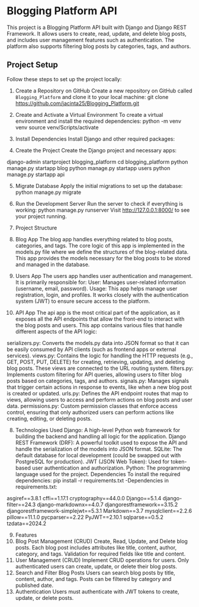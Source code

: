 # Blogging Platform API

This project is a Blogging Platform API built with Django and Django REST Framework. It allows users to create, read, update, and delete blog posts, and includes user management features such as authentication. The platform also supports filtering blog posts by categories, tags, and authors.

## Project Setup

Follow these steps to set up the project locally:

1. Create a Repository on GitHub
Create a new repository on GitHub called `Blogging_Platform` and clone it to your local machine:
git clone https://github.com/jacinta25/Blogging_Platform.git

2. Create and Activate a Virtual Environment
To create a virtual environment and install the required dependencies:
python -m venv venv
source venv/Scripts/activate

3. Install Dependencies
Install Django and other required packages:

4. Create the Project
Create the Django project and necessary apps:

django-admin startproject blogging_platform
cd blogging_platform
python manage.py startapp blog
python manage.py startapp users
python manage.py startapp api

5. Migrate Database
Apply the initial migrations to set up the database:
python manage.py migrate

6. Run the Development Server
Run the server to check if everything is working:
python manage.py runserver
Visit http://127.0.0.1:8000/ to see your project running.

7. Project Structure
1. Blog App
The blog app handles everything related to blog posts, categories, and tags. The core logic of this app is implemented in the models.py file where we define the structures of the blog-related data. This app provides the models necessary for the blog posts to be stored and managed in the database.

2. Users App
The users app handles user authentication and management. It is primarily responsible for:
User: Manages user-related information (username, email, password).
Usage: This app helps manage user registration, login, and profiles. It works closely with the authentication system (JWT) to ensure secure access to the platform.

3. API App
The api app is the most critical part of the application, as it exposes all the API endpoints that allow the front-end to interact with the blog posts and users. This app contains various files that handle different aspects of the API logic:

serializers.py: Converts the models.py data into JSON format so that it can be easily consumed by API clients (such as frontend apps or external services).
views.py: Contains the logic for handling the HTTP requests (e.g., GET, POST, PUT, DELETE) for creating, retrieving, updating, and deleting blog posts. These views are connected to the URL routing system.
filters.py: Implements custom filtering for API queries, allowing users to filter blog posts based on categories, tags, and authors.
signals.py: Manages signals that trigger certain actions in response to events, like when a new blog post is created or updated.
urls.py: Defines the API endpoint routes that map to views, allowing users to access and perform actions on blog posts and user data.
permissions.py: Custom permission classes that enforce access control, ensuring that only authorized users can perform actions like creating, editing, or deleting posts.

8. Technologies Used
Django: A high-level Python web framework for building the backend and handling all logic for the application.
Django REST Framework (DRF): A powerful toolkit used to expose the API and handle the serialization of the models into JSON format.
SQLite: The default database for local development (could be swapped out with PostgreSQL for production).
JWT (JSON Web Token): Used for token-based user authentication and authorization.
Python: The programming language used for the project.
Dependencies
To install the required dependencies:
pip install -r requirements.txt
-Dependencies in requirements.txt:

asgiref==3.8.1
cffi==1.17.1
cryptography==44.0.0
Django==5.1.4
django-filter==24.3
django-markdownx==4.0.7
djangorestframework==3.15.2
djangorestframework-simplejwt==5.3.1
Markdown==3.7
mysqlclient==2.2.6
pillow==11.1.0
pycparser==2.22
PyJWT==2.10.1
sqlparse==0.5.2
tzdata==2024.2


9. Features
1. Blog Post Management (CRUD)
Create, Read, Update, and Delete blog posts.
Each blog post includes attributes like title, content, author, category, and tags.
Validation for required fields like title and content.
2. User Management (CRUD)
Implement CRUD operations for users.
Only authenticated users can create, update, or delete their blog posts.
3. Search and Filter Blog Posts
Users can search blog posts by title, content, author, and tags.
Posts can be filtered by category and published date.
4. Authentication
Users must authenticate with JWT tokens to create, update, or delete posts.

